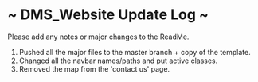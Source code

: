 ~ DMS_Website Update Log ~
===========

Please add any notes or major changes to the ReadMe.

1. Pushed all the major files to the master branch + copy of the template.
2. Changed all the navbar names/paths and put active classes.
3. Removed the map from the 'contact us' page.